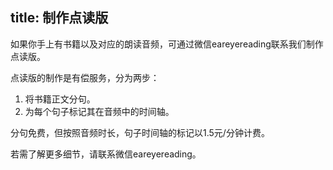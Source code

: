 title: 制作点读版
---
如果你手上有书籍以及对应的朗读音频，可通过微信eareyereading联系我们制作点读版。

点读版的制作是有偿服务，分为两步：
1. 将书籍正文分句。
2. 为每个句子标记其在音频中的时间轴。

分句免费，但按照音频时长，句子时间轴的标记以1.5元/分钟计费。

若需了解更多细节，请联系微信eareyereading。